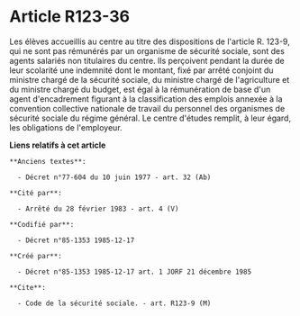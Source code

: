 # Article R123-36

Les élèves accueillis au centre au titre des dispositions de l'article R. 123-9, qui ne sont pas rémunérés par un organisme
de sécurité sociale, sont des agents salariés non titulaires du centre. Ils perçoivent pendant la durée de leur scolarité une
indemnité dont le montant, fixé par arrêté conjoint du ministre chargé de la sécurité sociale, du ministre chargé de
l'agriculture et du ministre chargé du budget, est égal à la rémunération de base d'un agent d'encadrement figurant à la
classification des emplois annexée à la convention collective nationale de travail du personnel des organismes de sécurité
sociale du régime général. Le centre d'études remplit, à leur égard, les obligations de l'employeur.

**Liens relatifs à cet article**

	**Anciens textes**:

	  - Décret n°77-604 du 10 juin 1977 - art. 32 (Ab)

	**Cité par**:

	  - Arrêté du 28 février 1983 - art. 4 (V)

	**Codifié par**:

	  - Décret n°85-1353 1985-12-17

	**Créé par**:

	  - Décret n°85-1353 1985-12-17 art. 1 JORF 21 décembre 1985

	**Cite**:

	  - Code de la sécurité sociale. - art. R123-9 (M)

